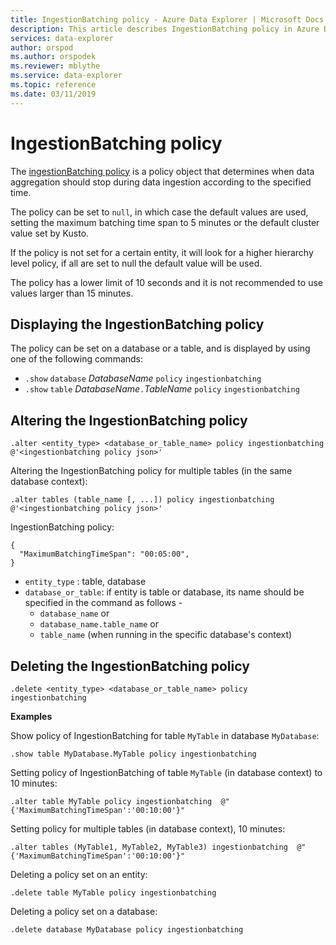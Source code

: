 ```yaml
---
title: IngestionBatching policy - Azure Data Explorer | Microsoft Docs
description: This article describes IngestionBatching policy in Azure Data Explorer.
services: data-explorer
author: orspod
ms.author: orspodek
ms.reviewer: mblythe
ms.service: data-explorer
ms.topic: reference
ms.date: 03/11/2019
---
```

# IngestionBatching policy

The [ingestionBatching policy](../concepts/batchingpolicy.md) is a policy object that determines
when data aggregation should stop during data ingestion according to the specified time.

The policy can be set to `null`, in which case the default values are used, setting
the maximum batching time span to 5 minutes or the default cluster value set by Kusto.

If the policy is not set for a certain entity, it will look for a higher hierarchy level policy,
if all are set to null the default value will be used. 

The policy has a lower limit of 10 seconds and it is not recommended to use values larger than 15 minutes.

## Displaying the IngestionBatching policy

The policy can be set on a database or a table, and is displayed by using one of the following
commands:

* `.show` `database` *DatabaseName* `policy` `ingestionbatching`
* `.show` `table` *DatabaseName*`.`*TableName* `policy` `ingestionbatching`

## Altering the IngestionBatching policy

```kusto
.alter <entity_type> <database_or_table_name> policy ingestionbatching @'<ingestionbatching policy json>'
```
Altering the IngestionBatching policy for multiple tables (in the same database context):

```kusto
.alter tables (table_name [, ...]) policy ingestionbatching @'<ingestionbatching policy json>'
```
IngestionBatching policy:
```
{
  "MaximumBatchingTimeSpan": "00:05:00",
}
```

* `entity_type` : table, database
* `database_or_table`: if entity is table or database, its name should be specified in the command as follows - 
  - `database_name` or 
  - `database_name.table_name` or 
  - `table_name` (when running in the specific database's context)

## Deleting the IngestionBatching policy

```kusto
.delete <entity_type> <database_or_table_name> policy ingestionbatching
```

**Examples**

Show policy of IngestionBatching for table `MyTable` in database `MyDatabase`:
```
.show table MyDatabase.MyTable policy ingestionbatching 
```

Setting policy of IngestionBatching of table `MyTable` (in database context) to 10 minutes:
```
.alter table MyTable policy ingestionbatching  @"{'MaximumBatchingTimeSpan':'00:10:00'}"
```

Setting policy for multiple tables (in database context), 10 minutes:
```
.alter tables (MyTable1, MyTable2, MyTable3) ingestionbatching  @"{'MaximumBatchingTimeSpan':'00:10:00'}"
```

Deleting a policy set on an entity:
```
.delete table MyTable policy ingestionbatching
```

Deleting a policy set on a database:
```
.delete database MyDatabase policy ingestionbatching
```